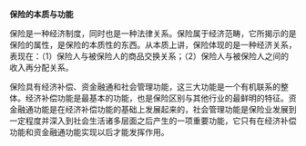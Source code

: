 **保险的本质与功能**

保险是一种经济制度，同时也是一种法律关系。保险属于经济范畴，它所揭示的是保险的属性，是保险的本质性的东西。从本质上讲，保险体现的是一种经济关系，表现在：（1）保险人与被保险人的商品交换关系；（2）保险人与被保险人之间的收入再分配关系。

保险具有经济补偿、资金融通和社会管理功能，这三大功能是一个有机联系的整体。经济补偿功能是最基本的功能，也是保险区别与其他行业的最鲜明的特征。资金融通功能是在经济补偿功能的基础上发展起来的，社会管理功能是保险业发展到一定程度并深入到社会生活诸多层面之后产生的一项重要功能，它只有在经济补偿功能和资金融通功能实现以后才能发挥作用。